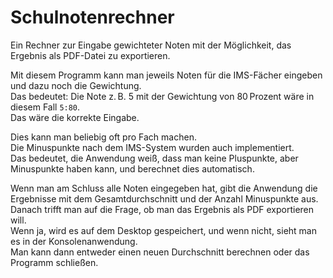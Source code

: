 # Schulnotenrechner

Ein Rechner zur Eingabe gewichteter Noten mit der Möglichkeit, das Ergebnis als PDF-Datei zu exportieren.

Mit diesem Programm kann man jeweils Noten für die IMS-Fächer eingeben und dazu noch die Gewichtung.  
Das bedeutet: Die Note z. B. 5 mit der Gewichtung von 80 Prozent wäre in diesem Fall `5:80`.  
Das wäre die korrekte Eingabe.

Dies kann man beliebig oft pro Fach machen.  
Die Minuspunkte nach dem IMS-System wurden auch implementiert.  
Das bedeutet, die Anwendung weiß, dass man keine Pluspunkte, aber Minuspunkte haben kann, und berechnet dies automatisch.

Wenn man am Schluss alle Noten eingegeben hat, gibt die Anwendung die Ergebnisse mit dem Gesamtdurchschnitt und der Anzahl Minuspunkte aus.  
Danach trifft man auf die Frage, ob man das Ergebnis als PDF exportieren will.  
Wenn ja, wird es auf dem Desktop gespeichert, und wenn nicht, sieht man es in der Konsolenanwendung.  
Man kann dann entweder einen neuen Durchschnitt berechnen oder das Programm schließen.

